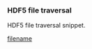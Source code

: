### HDF5 file traversal

HDF5 file traversal snippet.

[filename](traverse_hdf5.py ':include :type=code')
